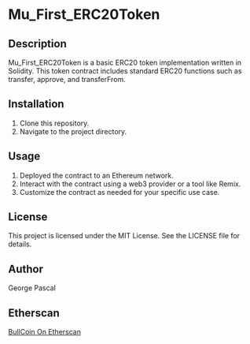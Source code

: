 # Mu_First_ERC20Token

## Description
Mu_First_ERC20Token is a basic ERC20 token implementation written in Solidity. This token contract includes standard ERC20 functions such as transfer, approve, and transferFrom.

## Installation
1. Clone this repository.
2. Navigate to the project directory.

## Usage
1. Deployed the contract to an Ethereum network.
2. Interact with the contract using a web3 provider or a tool like Remix.
3. Customize the contract as needed for your specific use case.

## License
This project is licensed under the MIT License. See the LICENSE file for details.

## Author
George Pascal

## Etherscan
[BullCoin On Etherscan](https://sepolia.etherscan.io/address/0x7efd92950a4aCA81540bf777fADF6df00451876c)

